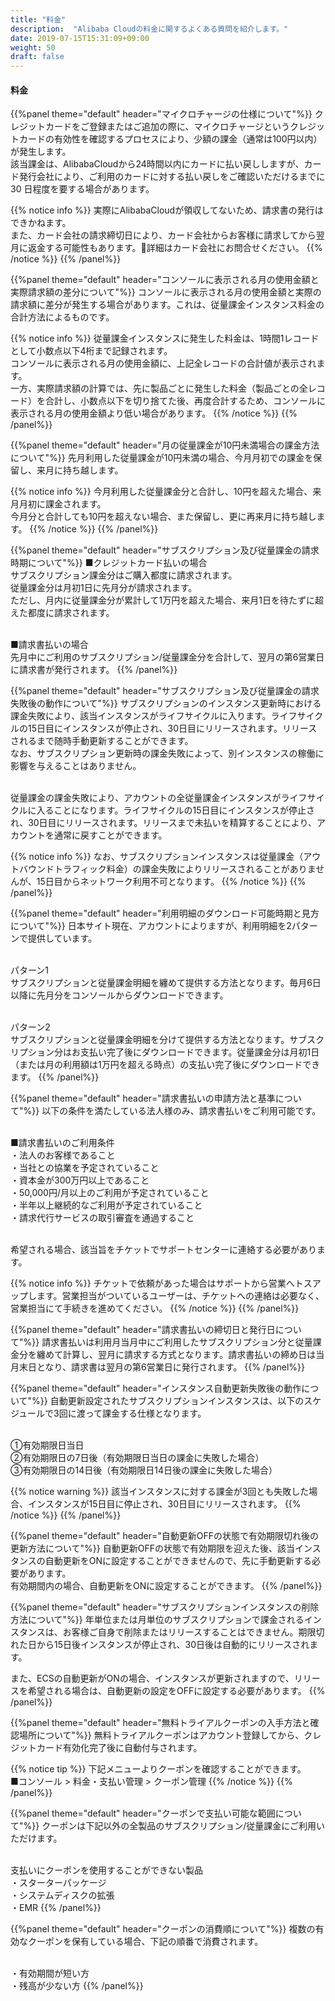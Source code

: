 ```yaml
---
title: "料金"
description:  "Alibaba Cloudの料金に関するよくある質問を紹介します。"
date: 2019-07-15T15:31:09+09:00
weight: 50
draft: false
---
```


#### 料金
{{%panel theme="default" header="マイクロチャージの仕様について"%}}
クレジットカードをご登録またはご追加の際に、マイクロチャージというクレジットカードの有効性を確認するプロセスにより、少額の課金（通常は100円以内）が発生します。<br>
該当課金は、AlibabaCloudから24時間以内にカードに払い戻ししますが、カード発行会社により、ご利用のカードに対する払い戻しをご確認いただけるまでに 30 日程度を要する場合があります。

{{% notice info %}}
実際にAlibabaCloudが領収してないため、請求書の発行はできかねます。<br>
また、カード会社の請求締切日により、カード会社からお客様に請求してから翌月に返金する可能性もあります。詳細はカード会社にお問合せください。
{{% /notice %}}
{{% /panel%}}

{{%panel theme="default" header="コンソールに表示される月の使用金額と実際請求額の差分について"%}}
コンソールに表示される月の使用金額と実際の請求額に差分が発生する場合があります。これは、従量課金インスタンス料金の合計方法によるものです。

{{% notice info %}}
従量課金インスタンスに発生した料金は、1時間1レコードとして小数点以下4桁まで記録されます。<br>
コンソールに表示される月の使用金額に、上記全レコードの合計値が表示されます。<br>
一方、実際請求額の計算では、先に製品ごとに発生した料金（製品ごとの全レコード）を合計し、小数点以下を切り捨てた後、再度合計するため、コンソールに表示される月の使用金額より低い場合があります。
{{% /notice %}}
{{% /panel%}}

{{%panel theme="default" header="月の従量課金が10円未満場合の課金方法について"%}}
先月利用した従量課金が10円未満の場合、今月月初での課金を保留し、来月に持ち越します。

{{% notice info %}}
今月利用した従量課金分と合計し、10円を超えた場合、来月月初に課金されます。<br>
今月分と合計しても10円を超えない場合、また保留し、更に再来月に持ち越します。
{{% /notice %}}
{{% /panel%}}

{{%panel theme="default" header="サブスクリプション及び従量課金の請求時期について"%}}
■クレジットカード払いの場合<br>
サブスクリプション課金分はご購入都度に請求されます。<br>
従量課金分は月初1日に先月分が請求されます。<br>
ただし、月内に従量課金分が累計して1万円を超えた場合、来月1日を待たずに超えた都度に請求されます。<br><br>

■請求書払いの場合<br>
先月中にご利用のサブスクリプション/従量課金分を合計して、翌月の第6営業日に請求書が発行されます。
{{% /panel%}}

{{%panel theme="default" header="サブスクリプション及び従量課金の請求失敗後の動作について"%}}
サブスクリプションのインスタンス更新時における課金失敗により、該当インスタンスがライフサイクルに入ります。ライフサイクルの15日目にインスタンスが停止され、30日目にリリースされます。リリースされるまで随時手動更新することができます。<br>
なお、サブスクリプション更新時の課金失敗によって、別インスタンスの稼働に影響を与えることはありません。<br><br>

従量課金の課金失敗により、アカウントの全従量課金インスタンスがライフサイクルに入ることになります。ライフサイクルの15日目にインスタンスが停止され、30日目にリリースされます。リリースまで未払いを精算することにより、アカウントを通常に戻すことができます。

{{% notice info %}}
なお、サブスクリプションインスタンスは従量課金（アウトバウンドトラフィック料金）の課金失敗によりリリースされることがありませんが、15日目からネットワーク利用不可となります。
{{% /notice %}}
{{% /panel%}}

{{%panel theme="default" header="利用明細のダウンロード可能時期と見方について"%}}
日本サイト現在、アカウントによりますが、利用明細を2パターンで提供しています。<br><br>

パターン1<br>
サブスクリプションと従量課金明細を纏めて提供する方法となります。毎月6日以降に先月分をコンソールからダウンロードできます。<br><br>

パターン2<br>
サブスクリプションと従量課金明細を分けて提供する方法となります。サブスクリプション分はお支払い完了後にダウンロードできます。従量課金分は月初1日（または月の利用額は1万円を超える時点）の支払い完了後にダウンロードできます。
{{% /panel%}}

{{%panel theme="default" header="請求書払いの申請方法と基準について"%}}
以下の条件を満たしている法人様のみ、請求書払いをご利用可能です。<br><br>

■請求書払いのご利用条件<br>
・法人のお客様であること<br>
・当社との協業を予定されていること<br>
・資本金が300万円以上であること<br>
・50,000円/月以上のご利用が予定されていること<br>
・半年以上継続的なご利用が予定されていること<br>
・請求代行サービスの取引審査を通過すること<br><br>

希望される場合、該当旨をチケットでサポートセンターに連絡する必要があります。

{{% notice info %}}
チケットで依頼があった場合はサポートから営業へトスアップします。営業担当がついているユーザーは、チケットへの連絡は必要なく、営業担当にて手続きを進めてください。
{{% /notice %}}
{{% /panel%}}

{{%panel theme="default" header="請求書払いの締切日と発行日について"%}}
請求書払いは利用月当月中にご利用したサブスクリプション分と従量課金分を纏めて計算し、翌月に請求する方式となります。請求書払いの締め日は当月末日となり、請求書は翌月の第6営業日に発行されます。
{{% /panel%}}

{{%panel theme="default" header="インスタンス自動更新失敗後の動作について"%}}
自動更新設定されたサブスクリプションインスタンスは、以下のスケジュールで3回に渡って課金する仕様となります。<br><br>

①有効期限日当日<br>
②有効期限日の7日後（有効期限日当日の課金に失敗した場合）<br>
③有効期限日の14日後（有効期限日14日後の課金に失敗した場合）

{{% notice warning %}}
該当インスタンスに対する課金が3回とも失敗した場合、インスタンスが15日目に停止され、30日目にリリースされます。
{{% /notice %}}
{{% /panel%}}

{{%panel theme="default" header="自動更新OFFの状態で有効期限切れ後の更新方法について"%}}
自動更新OFFの状態で有効期限を迎えた後、該当インスタンスの自動更新をONに設定することができませんので、先に手動更新する必要があります。<br>
有効期間内の場合、自動更新をONに設定することができます。
{{% /panel%}}

{{%panel theme="default" header="サブスクリプションインスタンスの削除方法について"%}}
年単位または月単位のサブスクリプションで課金されるインスタンスは、お客様ご自身で削除またはリリースすることはできません。期限切れた日から15日後インスタンスが停止され、30日後は自動的にリリースされます。<br>

また、ECSの自動更新がONの場合、インスタンスが更新されますので、リリースを希望される場合は、自動更新の設定をOFFに設定する必要があります。
{{% /panel%}}

{{%panel theme="default" header="無料トライアルクーポンの入手方法と確認場所について"%}}
無料トライアルクーポンはアカウント登録してから、クレジットカード有効化完了後に自動付与されます。

{{% notice tip %}}
下記メニューよりクーポンを確認することができます。<br>
■コンソール > 料金・支払い管理 > クーポン管理
{{% /notice %}}
{{% /panel%}}

{{%panel theme="default" header="クーポンで支払い可能な範囲について"%}}
クーポンは下記以外の全製品のサブスクリプション/従量課金にご利用いただけます。<br><br>

支払いにクーポンを使用することができない製品<br>
・スターターパッケージ<br>
・システムディスクの拡張<br>
・EMR
{{% /panel%}}

{{%panel theme="default" header="クーポンの消費順について"%}}
複数の有効なクーポンを保有している場合、下記の順番で消費されます。<br><br>

・有効期間が短い方<br>
・残高が少ない方
{{% /panel%}}
